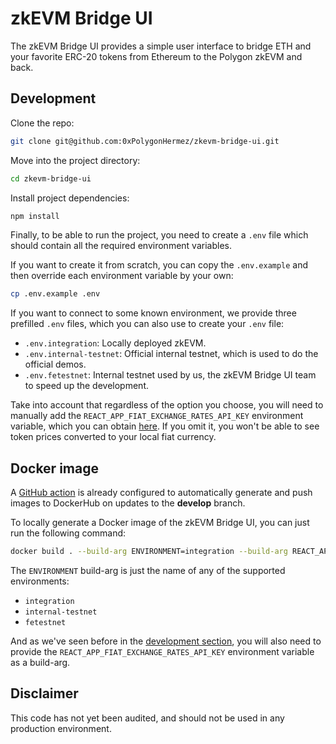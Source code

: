 # zkEVM Bridge UI

The zkEVM Bridge UI provides a simple user interface to bridge ETH and your favorite ERC-20 tokens
from Ethereum to the Polygon zkEVM and back.

## Development

Clone the repo:

```sh
git clone git@github.com:0xPolygonHermez/zkevm-bridge-ui.git
```

Move into the project directory:

```sh
cd zkevm-bridge-ui
```

Install project dependencies:

```sh
npm install
```

Finally, to be able to run the project, you need to create a `.env` file which should contain all
the required environment variables.

If you want to create it from scratch, you can copy the `.env.example` and then override each
environment variable by your own:

```sh
cp .env.example .env
```

If you want to connect to some known environment, we provide three prefilled `.env` files, which you
can also use to create your `.env` file:

- `.env.integration`: Locally deployed zkEVM.
- `.env.internal-testnet`: Official internal testnet, which is used to do the official demos.
- `.env.fetestnet`: Internal testnet used by us, the zkEVM Bridge UI team to speed up the
  development.

Take into account that regardless of the option you choose, you will need to manually add the
`REACT_APP_FIAT_EXCHANGE_RATES_API_KEY` environment variable, which you can obtain
[here](https://exchangeratesapi.io/). If you omit it, you won't be able to see token prices
converted to your local fiat currency.

## Docker image

A [GitHub action](.github/workflows/push-docker-develop.yml) is already configured to automatically
generate and push images to DockerHub on updates to the **develop** branch.

To locally generate a Docker image of the zkEVM Bridge UI, you can just run the following command:

```sh
docker build . --build-arg ENVIRONMENT=integration --build-arg REACT_APP_FIAT_EXCHANGE_RATES_API_KEY=XXXX -t zkevm-bridge-ui:local
```

The `ENVIRONMENT` build-arg is just the name of any of the supported environments:

- `integration`
- `internal-testnet`
- `fetestnet`

And as we've seen before in the [development section](#development), you will also need to provide
the `REACT_APP_FIAT_EXCHANGE_RATES_API_KEY` environment variable as a build-arg.

## Disclaimer

This code has not yet been audited, and should not be used in any production environment.
